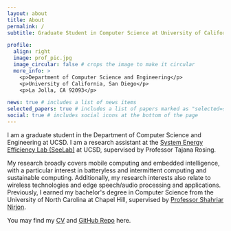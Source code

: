 ```yaml
---
layout: about
title: About
permalink: /
subtitle: Graduate Student in Computer Science at University of California, San Diego

profile:
  align: right
  image: prof_pic.jpg
  image_circular: false # crops the image to make it circular
  more_info: >
    <p>Department of Computer Science and Engineering</p>
    <p>University of California, San Diego</p>
    <p>La Jolla, CA 92093</p>

news: true # includes a list of news items
selected_papers: true # includes a list of papers marked as "selected={true}"
social: true # includes social icons at the bottom of the page
---
```


I am a graduate student in the Department of Computer Science and Engineering at UCSD. I am a research assistant at the [System Energy Efficiency Lab (SeeLab)](http://varys.ucsd.edu/) at UCSD, supervised by Professor Tajana Rosing. 

My research broadly covers mobile computing and embedded intelligence, with a particular interest in batteryless and intermittent computing and sustainable computing. Additionally, my research interests also relate to wireless technologies and edge speech/audio processing and applications. Previously, I earned my bachelor's degree in Computer Science from the University of North Carolina at Chapel Hill, supervised by [Professor Shahriar Nirjon](https://www.cs.unc.edu/~nirjon/). 

You may find my [CV](https://leonardz.me/assets/pdf/Le-Zhang-CV.pdf) and [GitHub Repo](https://github.com/lezhangleonard) here. 
